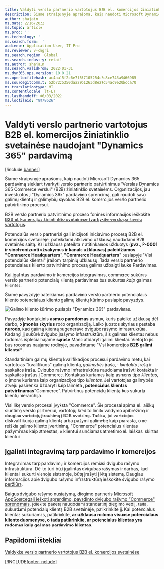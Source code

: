 ```yaml
---
title: Valdyti verslo partnerio vartotojus B2B el. komercijos žiniatinklio svetainėse naudojant "Dynamics 365" pardavimą
description: Šiame straipsnyje aprašoma, kaip naudoti Microsoft Dynamics 365 pardavimą siekiant tvarkyti verslo partnerio patvirtinimus "Verslas Dynamics 365 Commerce verslui" (B2B) žiniatinklio svetainėms.
author: shajain
ms.date: 2/16/2022
ms.topic: article
ms.prod: ''
ms.technology: ''
ms.search.form: ''
audience: Application User, IT Pro
ms.reviewer: v-chgri
ms.search.region: Global
ms.search.industry: retail
ms.author: shajain
ms.search.validFrom: 2022-01-31
ms.dyn365.ops.version: 10.0.21
ms.openlocfilehash: ac4aa15f2c6e7f557105254c2c8ce743a9466985
ms.sourcegitcommit: 52b7225350daa29b1263d8e29c54ac9e20bcca70
ms.translationtype: MT
ms.contentlocale: lt-LT
ms.lasthandoff: 06/03/2022
ms.locfileid: "8878626"
---
```

# <a name="manage-business-partner-users-on-b2b-e-commerce-websites-using-dynamics-365-sales"></a>Valdyti verslo partnerio vartotojus B2B el. komercijos žiniatinklio svetainėse naudojant "Dynamics 365" pardavimą

[!include [banner](../../includes/banner.md)]

Šiame straipsnyje aprašoma, kaip naudoti Microsoft Dynamics 365 pardavimą siekiant tvarkyti verslo partnerio patvirtinimus "Verslas Dynamics 365 Commerce verslui" (B2B) žiniatinklio svetainėms. Organizacijos, jau investuotos į "Dynamics 365" pardavimo sprendimą, gali naudoti savo galimų klientų ir galimybių sąvokas B2B el. komercijos verslo partnerio patvirtinimo procesui.

B2B verslo partnerio patvirtinimo proceso foninės informacijos ieškokite [B2B el. komercijos žiniatinklio svetainėse tvarkykite verslo partnerio vartotojus](manage-b2b-users.md).

Potencialūs verslo partneriai gali inicijuoti iniciavimo procesą B2B el. komercijos svetainėje, pateikdami atkavimo užklausą naudodami B2B svetainės saitą. Kai užklausa pateikta ir atitinkamos užduotys (**pvz., P-0001** **ir sinchronizuoti užsakymus ir kanalo užklausas) paleidžiamos "Commerce Headquarters**", **"Commerce Headquarters**" puslapyje "Visi potencialūs klientai" įrašomi tarpinių užklausų. Tada verslo partnerio potencialaus kliento patvirtinimo procesą galima užbaigti lauke Pardavimas.

Kai įgalintas pardavimo ir komercijos integravimas, commerce sukūrus verslo partnerio potencialų klientą pardavimas bus sukurtas *kaip* galimas klientas.

Šiame pavyzdyje pateikiamas pardavimo verslo partnerio potencialaus kliento potencialaus kliento galimų klientų kūrimo puslapio pavyzdys.

![Galimo kliento kūrimo puslapis "Dynamics 365" pardavimas.](../media/LeadInSales.png)

Pavyzdyje kontaktinis **asmuo parodomas** asmuo, kuris pateikė užklausą dėl darbo, **o įmonės skyrius** rodo organizaciją. Laiko juostos skyriaus pastaba **nurodo**, kad galimą klientą sugeneravo dvigubo rašymo infrastruktūra. Kadangi jį sukūrė dvigubo įrašymo infrastruktūra, šis galimas klientas nebus rodomas išplečiamajame **sąraše** Mano atidaryti galimi klientai. Vietoj to jis bus rodomas naujame rodinyje, pavadintame "Visi komercijos **B2B galimi klientai"**.

Standartiniam galimų klientų kvalifikacijos procesui pardavimo metu, kai vartotojas "kvalifikuos" galimą klientą, *galimybės* įrašą, *·* *kontakto* įrašą ir sąskaitos įrašą. Dvigubo rašymo infrastruktūra naudojama įrašyti kontaktą ir sąskaitos įrašus į Commerce. Kontaktas kuriamas kaip asmens tipo *klientas*, o įmonė kuriama kaip organizacijos tipo *klientas*. Jei vartotojas galimybės atveju pasirenka Uždaryti kaip laimėta **, potencialus klientas patvirtinamas**"Commerce". Patvirtinus potencialų klientą bus sukurta klientų hierarchija.

Visi likę verslo procesai įvyksta "Commerce". Šie procesai apima el. laiškų siuntimą verslo partneriui, vartotojų kredito limito valdymo apibrėžimą ir daugiau vartotojų įtraukimą į B2B svetainę. Tačiau, jei vartotojas diskvalifikuoja galimą klientą arba pažymi galimybę kaip prarastą, o ne reiškia galimo kliento įvertinimą, "Commerce" potencialus klientas pažymimas kaip atmestas, o klientui siunčiamas atmetimo el. laiškas, skirtas klientui.

## <a name="enable-integration-between-sales-and-commerce"></a>Įgalinti integravimą tarp pardavimo ir komercijos

Integravimas tarp pardavimų ir komercijos remiasi dvigubo rašymo infrastruktūra. Dėl to turi būti įgalintas dvigubas rašymas ir darbas, kad klientai, sukurti vienoje sistemoje, būtų įrašyti į kitą sistemą. Daugiau informacijos apie dvigubo rašymo infrastruktūrą ieškokite dvigubo [rašymo peržiūra](/dynamics365/fin-ops-core/dev-itpro/data-entities/dual-write/dual-write-overview).

Baigus dvigubo rašymo nustatymą, diegimo partneris [Microsoft AppSource](https://appsource.microsoft.com/)[gali ieškoti sprendimo, pavadinto dvigubo rašymo "Commerce" sprendimais](https://partner.microsoft.com/dashboard/commercial-marketplace/offers/7ca1d8c9-dc79-4cb7-a82e-8dc96a25acca/overview). Įdiekite paketą naudodami standartinį diegimo vedlį, tada, sukurdami potencialų klientą B2B svetainėje, patikrinkite jį. Kai potencialus klientas sukuriamas, patikrinkite, **ar užklausa rodoma visuose potencialaus kliento duomenyse, o tada patikrinkite, ar potencialus klientas yra rodomas kaip galimas pardavimo klientas**.

## <a name="additional-resources"></a>Papildomi ištekliai

[Valdykite verslo partnerio vartotojus B2B el. komercijos svetainėse](manage-b2b-users.md)

[!INCLUDE[footer-include](../../includes/footer-banner.md)]
